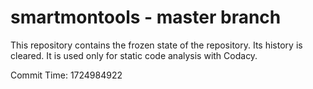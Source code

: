 # smartmontools - master branch

This repository contains the frozen state of the repository.
Its history is cleared. It is used only for static code
analysis with Codacy.

Commit Time: 1724984922